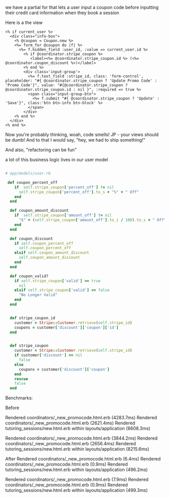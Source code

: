 we have a partial for that lets a user input a coupon code before inputting their credit card information when they book a session

Here is a the view

```erb
<% if current_user %>
  <div class="info-box">
    <% @coupon = Coupon.new %>
    <%= form_for @coupon do |f| %>
      <%= f.hidden_field :user_id, :value => current_user.id %>
        <% if @coordinator.stripe_coupon %>
           <label><%= @coordinator.stripe_coupon.id %> (<%=  @coordinator.coupon_discount %>)</label>
        <% end %>
        <div class='input-group'>
          <%= f.text_field :stripe_id, class: 'form-control', placeholder: "#{ @coordinator.stripe_coupon ? 'Update Promo Code' : 'Promo Code'}", value: "#{@coordinator.stripe_coupon ? @coordinator.stripe_coupon.id : nil }", :required => true %>
          <span class="input-group-btn">
            <%= f.submit "#{ @coordinator.stripe_coupon ? 'Update' : 'Save'}", class:'btn btn-info btn-block' %>
          </span>
        </div>
    <% end %>
  </div>
<% end %>
```

Now you're probably thinking, woah, code smells! JP - your views should be dumb! And to that I would say, "hey, we had to ship something!"

And also, "refactoring can be fun"

a lot of this business logic lives in our user model

```ruby

# app/models/user.rb

 def coupon_percent_off
    if  self.stripe_coupon['percent_off'] != nil
      self.stripe_coupon['percent_off'].to_s + "%" + " Off"
    end
  end

  def coupon_amount_discount
    if  self.stripe_coupon['amount_off'] != nil
      "$" + (self.stripe_coupon['amount_off'].to_i / 100).to_s + " Off"
    end
  end

  def coupon_discount
    if self.coupon_percent_off
      self.coupon_percent_off
    elsif self.coupon_amount_discount
      self.coupon_amount_discount
    end
  end

  def coupon_valid?
    if self.stripe_coupon['valid'] == true
      nil
    elsif self.stripe_coupon['valid'] == false
      "No Longer Valid"
    end
  end


  def stripe_coupon_id
    customer = Stripe::Customer.retrieve(self.stripe_id)
    coupons = customer['discount']['coupon']['id']
  end


  def stripe_coupon
    customer = Stripe::Customer.retrieve(self.stripe_id)
    if customer['discount'] == nil
      false
    else
      coupons = customer['discount']['coupon']
    end
    rescue
    false
  end

```

Benchmarks:

Before

Rendered coordinators/_new_promocode.html.erb (4283.7ms)
Rendered coordinators/_new_promocode.html.erb (2621.4ms)
Rendered tutoring_sessions/new.html.erb within layouts/application (8608.3ms)

Rendered coordinators/_new_promocode.html.erb (3844.2ms)
Rendered coordinators/_new_promocode.html.erb (2656.4ms)
Rendered tutoring_sessions/new.html.erb within layouts/application (8215.6ms)



After
Rendered coordinators/_new_promocode.html.erb (6.4ms)
Rendered coordinators/_new_promocode.html.erb (0.9ms)
Rendered tutoring_sessions/new.html.erb within layouts/application (496.2ms)

Rendered coordinators/_new_promocode.html.erb (7.9ms)
Rendered coordinators/_new_promocode.html.erb (0.9ms)
Rendered tutoring_sessions/new.html.erb within layouts/application (499.3ms)


